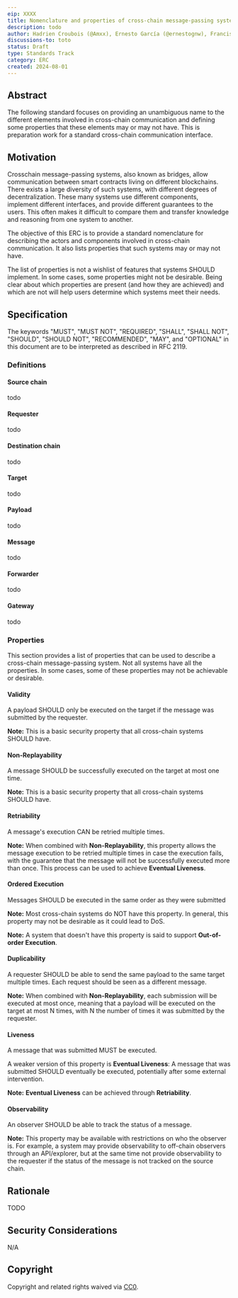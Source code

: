 ```yaml
---
eip: XXXX
title: Nomenclature and properties of cross-chain message-passing systems.
description: todo
author: Hadrien Croubois (@Amxx), Ernesto García (@ernestognw), Francisco Giordano (@frangio)
discussions-to: toto
status: Draft
type: Standards Track
category: ERC
created: 2024-08-01
---
```


## Abstract

The following standard focuses on providing an unambiguous name to the different elements involved in cross-chain communication and defining some properties that these elements may or may not have. This is preparation work for a standard cross-chain communication interface.

## Motivation

Crosschain message-passing systems, also known as bridges, allow communication between smart contracts living on different blockchains. There exists a large diversity of such systems, with different degrees of decentralization. These many systems use different components, implement different interfaces, and provide different guarantees to the users. This often makes it difficult to compare them and transfer knowledge and reasoning from one system to another.

The objective of this ERC is to provide a standard nomenclature for describing the actors and components involved in cross-chain communication. It also lists properties that such systems may or may not have.

The list of properties is not a wishlist of features that systems SHOULD implement. In some cases, some properties might not be desirable. Being clear about which properties are present (and how they are achieved) and which are not will help users determine which systems meet their needs.

## Specification

The keywords "MUST", "MUST NOT", "REQUIRED", "SHALL", "SHALL NOT", "SHOULD", "SHOULD NOT", "RECOMMENDED",  "MAY", and "OPTIONAL" in this document are to be interpreted as described in RFC 2119.

### Definitions

#### Source chain

todo

#### Requester

todo

#### Destination chain

todo

#### Target

todo

#### Payload

todo

#### Message

todo

#### Forwarder

todo

#### Gateway

todo

### Properties

This section provides a list of properties that can be used to describe a cross-chain message-passing system. Not all systems have all the properties. In some cases, some of these properties may not be achievable or desirable.

#### Validity

A payload SHOULD only be executed on the target if the message was submitted by the requester.

**Note:** This is a basic security property that all cross-chain systems SHOULD have.

#### Non-Replayability

A message SHOULD be successfully executed on the target at most one time.

**Note:** This is a basic security property that all cross-chain systems SHOULD have.

#### Retriability

A message's execution CAN be retried multiple times.

**Note:** When combined with **Non-Replayability**, this property allows the message execution to be retried multiple times in case the execution fails, with the guarantee that the message will not be successfully executed more than once. This process can be used to achieve **Eventual Liveness**.

#### Ordered Execution

Messages SHOULD be executed in the same order as they were submitted

**Note:** Most cross-chain systems do NOT have this property. In general, this property may not be desirable as it could lead to DoS.

**Note:** A system that doesn't have this property is said to support **Out-of-order Execution**.

#### Duplicability

A requester SHOULD be able to send the same payload to the same target multiple times. Each request should be seen as a different message.

**Note:** When combined with **Non-Replayability**, each submission will be executed at most once, meaning that a payload will be executed on the target at most N times, with N the number of times it was submitted by the requester.

#### Liveness

A message that was submitted MUST be executed.

A weaker version of this property is **Eventual Liveness**: A message that was submitted SHOULD eventually be executed, potentially after some external intervention.

**Note:** **Eventual Liveness** can be achieved through **Retriability**.

#### Observability

An observer SHOULD be able to track the status of a message.

**Note:** This property may be available with restrictions on who the observer is. For example, a system may provide observability to off-chain observers through an API/explorer, but at the same time not provide observability to the requester if the status of the message is not tracked on the source chain.

## Rationale

TODO

## Security Considerations

N/A

## Copyright

Copyright and related rights waived via [CC0](../LICENSE.md).
